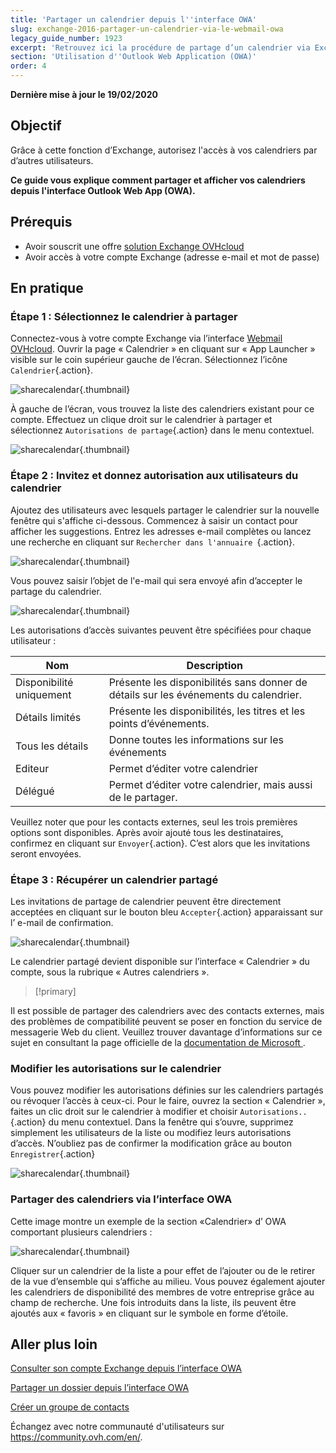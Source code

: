 ```yaml
---
title: 'Partager un calendrier depuis l''interface OWA'
slug: exchange-2016-partager-un-calendrier-via-le-webmail-owa
legacy_guide_number: 1923
excerpt: 'Retrouvez ici la procédure de partage d’un calendrier via Exchange 2016'
section: 'Utilisation d''Outlook Web Application (OWA)'
order: 4
---
```


**Dernière mise à jour le 19/02/2020**

## Objectif

Grâce à cette fonction d’Exchange, autorisez l'accès à vos calendriers par d’autres utilisateurs.

**Ce guide vous explique comment partager et afficher vos calendriers depuis l'interface Outlook Web App (OWA).**

## Prérequis

- Avoir souscrit une offre [solution Exchange OVHcloud](https://www.ovh.com/fr/emails/hosted-exchange/) 
- Avoir accès à votre compte Exchange (adresse e-mail et mot de passe)

## En pratique

### Étape 1 : Sélectionnez le calendrier à partager

Connectez-vous à votre compte Exchange via l’interface [Webmail OVHcloud](https://www.ovh.com/fr/mail/). Ouvrir la page « Calendrier » en cliquant sur « App Launcher » visible sur le coin supérieur gauche de l’écran. Sélectionnez l’icône `Calendrier`{.action}.

![sharecalendar](images/exchange-calendars-step1.png){.thumbnail}

À gauche de l’écran, vous trouvez la liste des calendriers existant pour ce compte.  Effectuez un clique droit sur le calendrier à partager et sélectionnez `Autorisations de partage`{.action} dans le menu contextuel.

![sharecalendar](images/exchange-calendars-step2.png){.thumbnail}

### Étape 2 : Invitez et donnez autorisation aux utilisateurs du calendrier

Ajoutez des utilisateurs avec lesquels partager le calendrier sur la nouvelle fenêtre qui s'affiche ci-dessous. Commencez à saisir un contact pour afficher les suggestions. Entrez les adresses e-mail complètes ou lancez une recherche en cliquant sur `Rechercher dans l'annuaire `{.action}. 

![sharecalendar](images/exchange-calendars-step3.png){.thumbnail}

Vous pouvez saisir l’objet de l'e-mail qui sera envoyé afin d’accepter le partage du calendrier.

![sharecalendar](images/exchange-calendars-step4.png){.thumbnail}

Les autorisations d’accès suivantes peuvent être spécifiées pour chaque utilisateur :

|Nom|Description|
|---|---|
|Disponibilité uniquement|Présente les disponibilités sans donner de détails sur les événements du calendrier.|
|Détails limités|Présente les disponibilités, les titres et les points d’événements.|
|Tous les détails|Donne toutes les informations sur les événements|
|Editeur|Permet d’éditer votre calendrier|
|Délégué|Permet d’éditer votre calendrier, mais aussi de le partager.|

Veuillez noter que pour les contacts externes, seul les trois premières options sont disponibles. Après avoir ajouté tous les destinataires, confirmez en cliquant sur `Envoyer`{.action}. C’est alors que les invitations seront envoyées.

### Étape 3 : Récupérer un calendrier partagé

Les invitations de partage de calendrier peuvent être directement acceptées en cliquant sur le bouton bleu `Accepter`{.action} apparaissant sur l’ e-mail de confirmation.

![sharecalendar](images/exchange-calendars-step5.png){.thumbnail}

Le calendrier partagé devient disponible sur l’interface « Calendrier » du compte, sous la rubrique « Autres calendriers ».

> [!primary]
>
Il est possible de partager des calendriers avec des contacts externes, mais des problèmes de compatibilité peuvent se poser en fonction du service de messagerie Web du client. Veuillez trouver davantage d’informations sur ce sujet en consultant la page officielle de la [documentation de Microsoft ](https://support.microsoft.com/fr-fr/help/10106/how-to-open-a-shared-calendar-from-an-outlook-sharing-invitation).
>


### Modifier les autorisations sur le calendrier

Vous pouvez modifier les autorisations définies sur les calendriers partagés ou révoquer l’accès à ceux-ci.  Pour le faire, ouvrez la section « Calendrier », faites un clic droit sur le calendrier à modifier et choisir `Autorisations..`{.action} du menu contextuel. Dans la fenêtre qui s’ouvre, supprimez simplement les utilisateurs de la liste ou modifiez leurs autorisations d’accès. N’oubliez pas de confirmer la modification grâce au bouton  `Enregistrer`{.action} 

![sharecalendar](images/exchange-calendars-step6.png){.thumbnail}

### Partager des calendriers via l’interface OWA

Cette image montre un exemple de la section «Calendrier» d’ OWA comportant plusieurs calendriers :

![sharecalendar](images/exchange-calendars-step7.png){.thumbnail}

Cliquer sur un calendrier de la liste a pour effet de l’ajouter ou de le retirer de la vue d’ensemble qui s’affiche au milieu. Vous pouvez également ajouter les calendriers de disponibilité des membres de votre entreprise grâce au champ de recherche. Une fois introduits dans la liste, ils peuvent être ajoutés aux « favoris » en cliquant sur le symbole en forme d’étoile.

## Aller plus loin

[Consulter son compte Exchange depuis l’interface OWA](https://docs.ovh.com/fr/microsoft-collaborative-solutions/exchange-2016-guide-utilisation-outlook-web-app/)

[Partager un dossier depuis l’interface OWA](https://docs.ovh.com/fr/microsoft-collaborative-solutions/exchange-2016-partager-un-dossier-via-le-webmail-owa/)

[Créer un groupe de contacts](https://docs.ovh.com/fr/microsoft-collaborative-solutions/exchange-utilisation-des-groupes-mailing-list/)


Échangez avec notre communauté d'utilisateurs sur <https://community.ovh.com/en/>.